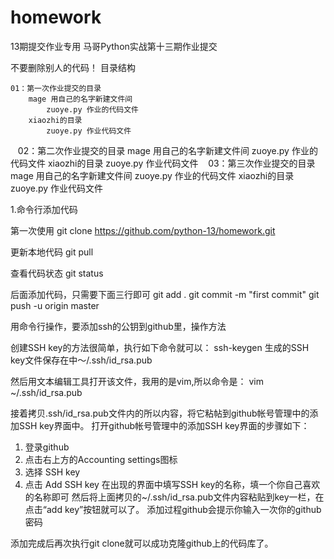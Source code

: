 # homework
13期提交作业专用
马哥Python实战第十三期作业提交

不要删除别人的代码！
目录结构

    01：第一次作业提交的目录
        mage 用自己的名字新建文件间
            zuoye.py 作业的代码文件
        xiaozhi的目录
            zuoye.py 作业代码文件
    02：第二次作业提交的目录
        mage 用自己的名字新建文件间
            zuoye.py 作业的代码文件
        xiaozhi的目录
            zuoye.py 作业代码文件
    03：第三次作业提交的目录
        mage 用自己的名字新建文件间
            zuoye.py 作业的代码文件
        xiaozhi的目录
            zuoye.py 作业代码文件

1.命令行添加代码

第一次使用
git clone https://github.com/python-13/homework.git

更新本地代码
git pull

查看代码状态
git status

后面添加代码，只需要下面三行即可
git add .
git commit -m "first commit"
git push -u origin master

用命令行操作，要添加ssh的公钥到github里，操作方法


创建SSH key的方法很简单，执行如下命令就可以：
ssh-keygen
生成的SSH key文件保存在中～/.ssh/id_rsa.pub

然后用文本编辑工具打开该文件，我用的是vim,所以命令是：
vim ~/.ssh/id_rsa.pub

接着拷贝.ssh/id_rsa.pub文件内的所以内容，将它粘帖到github帐号管理中的添加SSH key界面中。
打开github帐号管理中的添加SSH key界面的步骤如下：
1. 登录github
2. 点击右上方的Accounting settings图标
3. 选择 SSH key
4. 点击 Add SSH key
在出现的界面中填写SSH key的名称，填一个你自己喜欢的名称即可
然后将上面拷贝的~/.ssh/id_rsa.pub文件内容粘贴到key一栏，在点击“add key”按钮就可以了。
添加过程github会提示你输入一次你的github密码

添加完成后再次执行git clone就可以成功克隆github上的代码库了。
